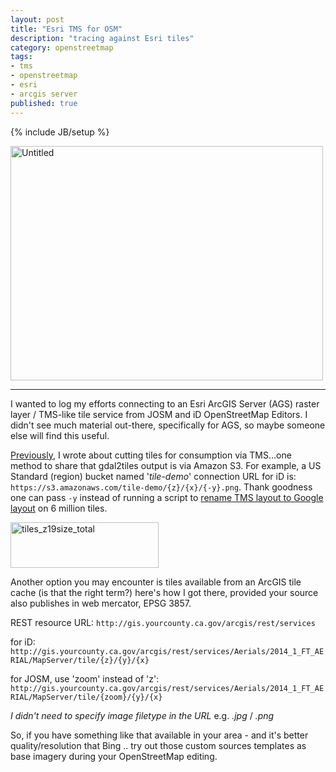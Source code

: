 ```yaml
---
layout: post
title: "Esri TMS for OSM"
description: "tracing against Esri tiles"
category: openstreetmap
tags:
- tms
- openstreetmap
- esri
- arcgis server
published: true
---
```

{% include JB/setup %}

<a href="http://www.flickr.com/photos/j03lar50n/10079654826/" title="Untitled by j03lar50n, on Flickr"><img src="http://farm4.staticflickr.com/3832/10079654826_f9d47d0bc0.jpg" width="500" height="375" alt="Untitled"></a>  

---

I wanted to log my efforts connecting to an Esri ArcGIS Server (AGS) raster layer / TMS-like tile service from JOSM and iD OpenStreetMap Editors. I didn't see much material out-there, specifically for AGS, so maybe someone else will find this useful.

[Previously](http://joelarson.com/work/2013/09/10/cuttin-tiles/), I wrote about cutting tiles for consumption via TMS…one method to share that gdal2tiles output is via Amazon S3. For example, a US Standard (region) bucket named '*tile-demo*' connection URL for iD is: `https://s3.amazonaws.com/tile-demo/{z}/{x}/{-y}.png`. Thank goodness one can pass `-y` instead of running a script to [rename TMS layout to Google layout](https://gist.github.com/oeon/6801339) on 6 million tiles.  
  
<p><a href="http://www.flickr.com/photos/j03lar50n/10079499413/" title="tiles_z19size_total by j03lar50n, on Flickr"><img src="http://farm8.staticflickr.com/7301/10079499413_728377cf85_o.jpg" width="237" height="73" alt="tiles_z19size_total"></a></p>

Another option you may encounter is tiles available from an ArcGIS tile cache (is that the right term?) here's how I got there, provided your source also publishes in web mercator, EPSG 3857.

REST resource URL: `http://gis.yourcounty.ca.gov/arcgis/rest/services`

for iD: `http://gis.yourcounty.ca.gov/arcgis/rest/services/Aerials/2014_1_FT_AERIAL/MapServer/tile/{z}/{y}/{x}`

for JOSM, use 'zoom' instead of 'z': `http://gis.yourcounty.ca.gov/arcgis/rest/services/Aerials/2014_1_FT_AERIAL/MapServer/tile/{zoom}/{y}/{x}`

*I didn't need to specify image filetype in the URL* e.g. *.jpg* / *.png*

So, if you have something like that available in your area - and it's better quality/resolution that Bing .. try out those custom sources templates as base imagery during your OpenStreetMap editing.
